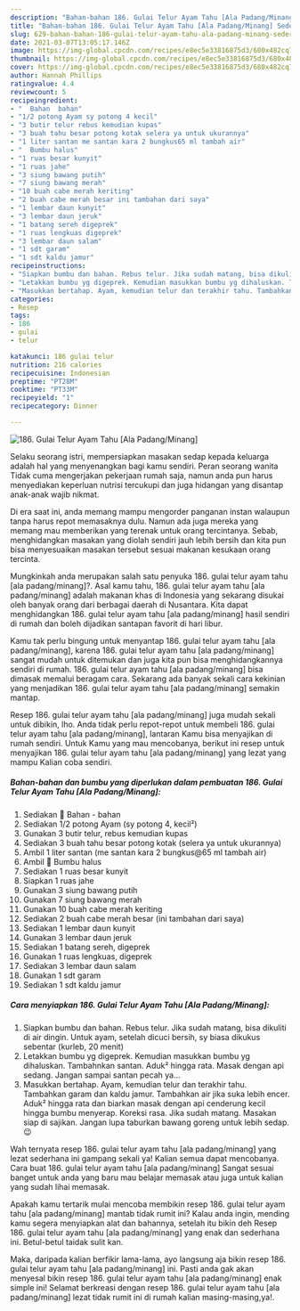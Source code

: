 ```yaml
---
description: "Bahan-bahan 186. Gulai Telur Ayam Tahu [Ala Padang/Minang] Sederhana dan Mudah Dibuat"
title: "Bahan-bahan 186. Gulai Telur Ayam Tahu [Ala Padang/Minang] Sederhana dan Mudah Dibuat"
slug: 629-bahan-bahan-186-gulai-telur-ayam-tahu-ala-padang-minang-sederhana-dan-mudah-dibuat
date: 2021-03-07T13:05:17.146Z
image: https://img-global.cpcdn.com/recipes/e8ec5e33816875d3/680x482cq70/186-gulai-telur-ayam-tahu-ala-padangminang-foto-resep-utama.jpg
thumbnail: https://img-global.cpcdn.com/recipes/e8ec5e33816875d3/680x482cq70/186-gulai-telur-ayam-tahu-ala-padangminang-foto-resep-utama.jpg
cover: https://img-global.cpcdn.com/recipes/e8ec5e33816875d3/680x482cq70/186-gulai-telur-ayam-tahu-ala-padangminang-foto-resep-utama.jpg
author: Hannah Phillips
ratingvalue: 4.4
reviewcount: 5
recipeingredient:
- "  Bahan  bahan"
- "1/2 potong Ayam sy potong 4 kecil"
- "3 butir telur rebus kemudian kupas"
- "3 buah tahu besar potong kotak selera ya untuk ukurannya"
- "1 liter santan me santan kara 2 bungkus65 ml tambah air"
- "  Bumbu halus"
- "1 ruas besar kunyit"
- "1 ruas jahe"
- "3 siung bawang putih"
- "7 siung bawang merah"
- "10 buah cabe merah keriting"
- "2 buah cabe merah besar ini tambahan dari saya"
- "1 lembar daun kunyit"
- "3 lembar daun jeruk"
- "1 batang sereh digeprek"
- "1 ruas lengkuas digeprek"
- "3 lembar daun salam"
- "1 sdt garam"
- "1 sdt kaldu jamur"
recipeinstructions:
- "Siapkan bumbu dan bahan. Rebus telur. Jika sudah matang, bisa dikuliti di air dingin. Untuk ayam, setelah dicuci bersih, sy biasa dikukus sebentar (kurleb, 20 menit)"
- "Letakkan bumbu yg digeprek. Kemudian masukkan bumbu yg dihaluskan. Tambahnkan santan. Aduk² hingga rata. Masak dengan api sedang. Jangan sampai santan pecah ya..."
- "Masukkan bertahap. Ayam, kemudian telur dan terakhir tahu. Tambahkan garam dan kaldu jamur. Tambahkan air jika suka lebih encer. Aduk² hingga rata dan biarkan masak dengan api cenderung kecil hingga bumbu menyerap. Koreksi rasa. Jika sudah matang. Masakan siap di sajikan. Jangan lupa taburkan bawang goreng untuk lebih sedap. 😉"
categories:
- Resep
tags:
- 186
- gulai
- telur

katakunci: 186 gulai telur 
nutrition: 216 calories
recipecuisine: Indonesian
preptime: "PT28M"
cooktime: "PT33M"
recipeyield: "1"
recipecategory: Dinner

---
```



![186. Gulai Telur Ayam Tahu [Ala Padang/Minang]](https://img-global.cpcdn.com/recipes/e8ec5e33816875d3/680x482cq70/186-gulai-telur-ayam-tahu-ala-padangminang-foto-resep-utama.jpg)

Selaku seorang istri, mempersiapkan masakan sedap kepada keluarga adalah hal yang menyenangkan bagi kamu sendiri. Peran seorang  wanita Tidak cuma mengerjakan pekerjaan rumah saja, namun anda pun harus menyediakan keperluan nutrisi tercukupi dan juga hidangan yang disantap anak-anak wajib nikmat.

Di era  saat ini, anda memang mampu mengorder panganan instan walaupun tanpa harus repot memasaknya dulu. Namun ada juga mereka yang memang mau memberikan yang terenak untuk orang tercintanya. Sebab, menghidangkan masakan yang diolah sendiri jauh lebih bersih dan kita pun bisa menyesuaikan masakan tersebut sesuai makanan kesukaan orang tercinta. 



Mungkinkah anda merupakan salah satu penyuka 186. gulai telur ayam tahu [ala padang/minang]?. Asal kamu tahu, 186. gulai telur ayam tahu [ala padang/minang] adalah makanan khas di Indonesia yang sekarang disukai oleh banyak orang dari berbagai daerah di Nusantara. Kita dapat menghidangkan 186. gulai telur ayam tahu [ala padang/minang] hasil sendiri di rumah dan boleh dijadikan santapan favorit di hari libur.

Kamu tak perlu bingung untuk menyantap 186. gulai telur ayam tahu [ala padang/minang], karena 186. gulai telur ayam tahu [ala padang/minang] sangat mudah untuk ditemukan dan juga kita pun bisa menghidangkannya sendiri di rumah. 186. gulai telur ayam tahu [ala padang/minang] bisa dimasak memalui beragam cara. Sekarang ada banyak sekali cara kekinian yang menjadikan 186. gulai telur ayam tahu [ala padang/minang] semakin mantap.

Resep 186. gulai telur ayam tahu [ala padang/minang] juga mudah sekali untuk dibikin, lho. Anda tidak perlu repot-repot untuk membeli 186. gulai telur ayam tahu [ala padang/minang], lantaran Kamu bisa menyajikan di rumah sendiri. Untuk Kamu yang mau mencobanya, berikut ini resep untuk menyajikan 186. gulai telur ayam tahu [ala padang/minang] yang lezat yang mampu Kalian coba sendiri.

<!--inarticleads1-->

##### Bahan-bahan dan bumbu yang diperlukan dalam pembuatan 186. Gulai Telur Ayam Tahu [Ala Padang/Minang]:

1. Sediakan  🌸 Bahan - bahan
1. Sediakan 1/2 potong Ayam (sy potong 4, kecil²)
1. Gunakan 3 butir telur, rebus kemudian kupas
1. Sediakan 3 buah tahu besar potong kotak (selera ya untuk ukurannya)
1. Ambil 1 liter santan (me santan kara 2 bungkus@65 ml tambah air)
1. Ambil  🌸 Bumbu halus
1. Sediakan 1 ruas besar kunyit
1. Siapkan 1 ruas jahe
1. Gunakan 3 siung bawang putih
1. Gunakan 7 siung bawang merah
1. Gunakan 10 buah cabe merah keriting
1. Sediakan 2 buah cabe merah besar (ini tambahan dari saya)
1. Sediakan 1 lembar daun kunyit
1. Gunakan 3 lembar daun jeruk
1. Sediakan 1 batang sereh, digeprek
1. Gunakan 1 ruas lengkuas, digeprek
1. Sediakan 3 lembar daun salam
1. Gunakan 1 sdt garam
1. Sediakan 1 sdt kaldu jamur




<!--inarticleads2-->

##### Cara menyiapkan 186. Gulai Telur Ayam Tahu [Ala Padang/Minang]:

1. Siapkan bumbu dan bahan. Rebus telur. Jika sudah matang, bisa dikuliti di air dingin. Untuk ayam, setelah dicuci bersih, sy biasa dikukus sebentar (kurleb, 20 menit)
1. Letakkan bumbu yg digeprek. Kemudian masukkan bumbu yg dihaluskan. Tambahnkan santan. Aduk² hingga rata. Masak dengan api sedang. Jangan sampai santan pecah ya...
1. Masukkan bertahap. Ayam, kemudian telur dan terakhir tahu. Tambahkan garam dan kaldu jamur. Tambahkan air jika suka lebih encer. Aduk² hingga rata dan biarkan masak dengan api cenderung kecil hingga bumbu menyerap. Koreksi rasa. Jika sudah matang. Masakan siap di sajikan. Jangan lupa taburkan bawang goreng untuk lebih sedap. 😉




Wah ternyata resep 186. gulai telur ayam tahu [ala padang/minang] yang lezat sederhana ini gampang sekali ya! Kalian semua dapat mencobanya. Cara buat 186. gulai telur ayam tahu [ala padang/minang] Sangat sesuai banget untuk anda yang baru mau belajar memasak atau juga untuk kalian yang sudah lihai memasak.

Apakah kamu tertarik mulai mencoba membikin resep 186. gulai telur ayam tahu [ala padang/minang] mantab tidak rumit ini? Kalau anda ingin, mending kamu segera menyiapkan alat dan bahannya, setelah itu bikin deh Resep 186. gulai telur ayam tahu [ala padang/minang] yang enak dan sederhana ini. Betul-betul taidak sulit kan. 

Maka, daripada kalian berfikir lama-lama, ayo langsung aja bikin resep 186. gulai telur ayam tahu [ala padang/minang] ini. Pasti anda gak akan menyesal bikin resep 186. gulai telur ayam tahu [ala padang/minang] enak simple ini! Selamat berkreasi dengan resep 186. gulai telur ayam tahu [ala padang/minang] lezat tidak rumit ini di rumah kalian masing-masing,ya!.

